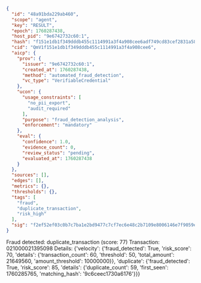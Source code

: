 ```json
{
  "id": "48a91bda229ab460",
  "scope": "agent",
  "key": "RESULT",
  "epoch": 1760287438,
  "host_pid": "9e6742732c60:1",
  "hash": "f151e1db1f349dddb455c1114991a3f4a908cee6adf749cd83cef2831a5829cc",
  "cid": "QmV1f151e1db1f349dddb455c1114991a3f4a908cee6",
  "aicp": {
    "prov": {
      "issuer": "9e6742732c60:1",
      "created_at": 1760287438,
      "method": "automated_fraud_detection",
      "vc_type": "VerifiableCredential"
    },
    "ucon": {
      "usage_constraints": [
        "no_pii_export",
        "audit_required"
      ],
      "purpose": "fraud_detection_analysis",
      "enforcement": "mandatory"
    },
    "eval": {
      "confidence": 1.0,
      "evidence_count": 0,
      "review_status": "pending",
      "evaluated_at": 1760287438
    }
  },
  "sources": [],
  "edges": [],
  "metrics": {},
  "thresholds": {},
  "tags": [
    "fraud",
    "duplicate_transaction",
    "risk_high"
  ],
  "sig": "f2ef52ef03c0b7c7ba1e2bd9477c7cf7ec6e48c2b7109e8006146e7f9059e2b4"
}
```

Fraud detected: duplicate_transaction (score: 77)
Transaction: 021000021395098
Details: {'velocity': {'fraud_detected': True, 'risk_score': 70, 'details': {'transaction_count': 60, 'threshold': 50, 'total_amount': 21649560, 'amount_threshold': 10000000}}, 'duplicate': {'fraud_detected': True, 'risk_score': 85, 'details': {'duplicate_count': 59, 'first_seen': 1760285765, 'matching_hash': '9c6ceec1730a6176'}}}